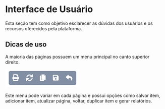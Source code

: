 # Interface de Usuário

Esta seção tem como objetivo esclarecer as dúvidas dos usuários e os recursos oferecidos pela plataforma.

## Dicas de uso

A maioria das páginas possuem um menu principal no canto superior direito.

![Imagem Menu Geral de P&#xE1;ginas](../.gitbook/assets/menu-principal-paginas.png)

Este menu pode variar em cada página e possui opções como salvar item, adicionar item, atualizar página, voltar, duplicar item e gerar relatórios.

